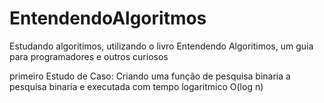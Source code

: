 # EntendendoAlgoritmos
 Estudando algoritimos, utilizando o livro Entendendo Algoritimos, um guia para programadores e outros curiosos


primeiro Estudo de Caso: Criando uma função de pesquisa binaria 
a pesquisa binaria e executada com tempo logaritmico O(log n)
